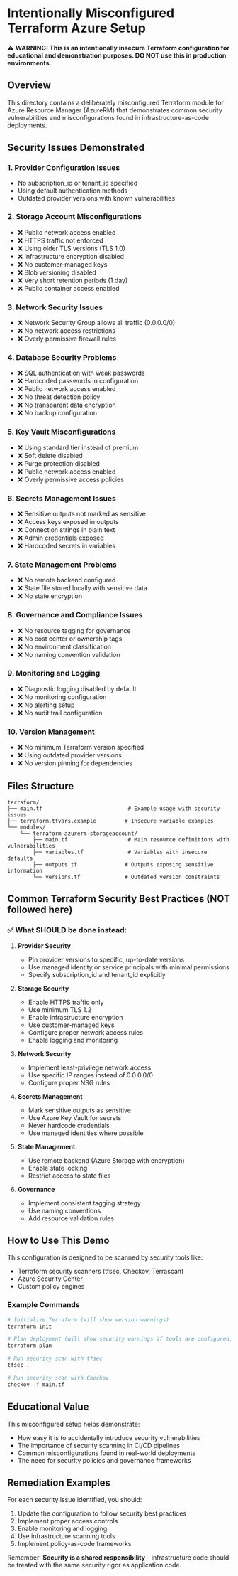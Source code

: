 # Intentionally Misconfigured Terraform Azure Setup

⚠️ **WARNING: This is an intentionally insecure Terraform configuration for educational and demonstration purposes. DO NOT use this in production environments.**

## Overview

This directory contains a deliberately misconfigured Terraform module for Azure Resource Manager (AzureRM) that demonstrates common security vulnerabilities and misconfigurations found in infrastructure-as-code deployments.

## Security Issues Demonstrated

### 1. Provider Configuration Issues
- No subscription_id or tenant_id specified
- Using default authentication methods
- Outdated provider versions with known vulnerabilities

### 2. Storage Account Misconfigurations
- ❌ Public network access enabled
- ❌ HTTPS traffic not enforced
- ❌ Using older TLS versions (TLS 1.0)
- ❌ Infrastructure encryption disabled
- ❌ No customer-managed keys
- ❌ Blob versioning disabled
- ❌ Very short retention periods (1 day)
- ❌ Public container access enabled

### 3. Network Security Issues
- ❌ Network Security Group allows all traffic (0.0.0.0/0)
- ❌ No network access restrictions
- ❌ Overly permissive firewall rules

### 4. Database Security Problems
- ❌ SQL authentication with weak passwords
- ❌ Hardcoded passwords in configuration
- ❌ Public network access enabled
- ❌ No threat detection policy
- ❌ No transparent data encryption
- ❌ No backup configuration

### 5. Key Vault Misconfigurations
- ❌ Using standard tier instead of premium
- ❌ Soft delete disabled
- ❌ Purge protection disabled
- ❌ Public network access enabled
- ❌ Overly permissive access policies

### 6. Secrets Management Issues
- ❌ Sensitive outputs not marked as sensitive
- ❌ Access keys exposed in outputs
- ❌ Connection strings in plain text
- ❌ Admin credentials exposed
- ❌ Hardcoded secrets in variables

### 7. State Management Problems
- ❌ No remote backend configured
- ❌ State file stored locally with sensitive data
- ❌ No state encryption

### 8. Governance and Compliance Issues
- ❌ No resource tagging for governance
- ❌ No cost center or ownership tags
- ❌ No environment classification
- ❌ No naming convention validation

### 9. Monitoring and Logging
- ❌ Diagnostic logging disabled by default
- ❌ No monitoring configuration
- ❌ No alerting setup
- ❌ No audit trail configuration

### 10. Version Management
- ❌ No minimum Terraform version specified
- ❌ Using outdated provider versions
- ❌ No version pinning for dependencies

## Files Structure

```
terraform/
├── main.tf                           # Example usage with security issues
├── terraform.tfvars.example         # Insecure variable examples
└── modules/
    └── terraform-azurerm-storageaccount/
        ├── main.tf                   # Main resource definitions with vulnerabilities
        ├── variables.tf              # Variables with insecure defaults
        ├── outputs.tf               # Outputs exposing sensitive information
        └── versions.tf              # Outdated version constraints
```

## Common Terraform Security Best Practices (NOT followed here)

### ✅ What SHOULD be done instead:

1. **Provider Security**
   - Pin provider versions to specific, up-to-date versions
   - Use managed identity or service principals with minimal permissions
   - Specify subscription_id and tenant_id explicitly

2. **Storage Security**
   - Enable HTTPS traffic only
   - Use minimum TLS 1.2
   - Enable infrastructure encryption
   - Use customer-managed keys
   - Configure proper network access rules
   - Enable logging and monitoring

3. **Network Security**
   - Implement least-privilege network access
   - Use specific IP ranges instead of 0.0.0.0/0
   - Configure proper NSG rules

4. **Secrets Management**
   - Mark sensitive outputs as sensitive
   - Use Azure Key Vault for secrets
   - Never hardcode credentials
   - Use managed identities where possible

5. **State Management**
   - Use remote backend (Azure Storage with encryption)
   - Enable state locking
   - Restrict access to state files

6. **Governance**
   - Implement consistent tagging strategy
   - Use naming conventions
   - Add resource validation rules

## How to Use This Demo

This configuration is designed to be scanned by security tools like:
- Terraform security scanners (tfsec, Checkov, Terrascan)
- Azure Security Center
- Custom policy engines

### Example Commands

```bash
# Initialize Terraform (will show version warnings)
terraform init

# Plan deployment (will show security warnings if tools are configured)
terraform plan

# Run security scan with tfsec
tfsec .

# Run security scan with Checkov
checkov -f main.tf
```

## Educational Value

This misconfigured setup helps demonstrate:
- How easy it is to accidentally introduce security vulnerabilities
- The importance of security scanning in CI/CD pipelines
- Common misconfigurations found in real-world deployments
- The need for security policies and governance frameworks

## Remediation Examples

For each security issue identified, you should:
1. Update the configuration to follow security best practices
2. Implement proper access controls
3. Enable monitoring and logging
4. Use infrastructure scanning tools
5. Implement policy-as-code frameworks

Remember: **Security is a shared responsibility** - infrastructure code should be treated with the same security rigor as application code.
